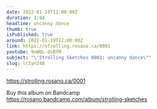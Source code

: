 ```yaml
---
date: 2022-01-19T12:00:00Z
duration: 1:04
headline: uncanny dance
thumb: true
isPublished: true
around: 2022-01-19T12:00:00Z
link: https://strolling.rosano.ca/0001
youtube: 9vWOL-dsBfM
subject: "\"Strolling Sketches 0001: uncanny dance\""
slug: lc1yn248
---
```

https://strolling.rosano.ca/0001



Buy this album on Bandcamp https://rosano.bandcamp.com/album/strolling-sketches

